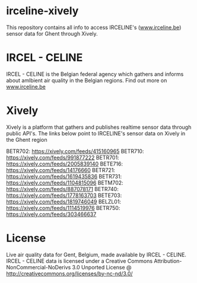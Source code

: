 irceline-xively
===============

This repository contains all info to access IRCELINE's (www.irceline.be) sensor data for Ghent through Xively.

IRCEL - CELINE
==============

IRCEL - CELINE is the Belgian federal agency which gathers and informs about amlbient air quality in the Belgian regions. Find out more on www.irceline.be

Xively
======

Xively is a platform that gathers and publishes realtime sensor data through public API's. The links below point to IRCELINE's sensor data on Xively in the Ghent region

BETR702: https://xively.com/feeds/415160965
BETR710: https://xively.com/feeds/991877222
BETR701: https://xively.com/feeds/2005839140
BETE716: https://xively.com/feeds/14176660
BETR721: https://xively.com/feeds/1619435836
BETR731: https://xively.com/feeds/1104815096
BETM702: https://xively.com/feeds/887078171
BETR740: https://xively.com/feeds/1778163703
BETE703: https://xively.com/feeds/1819746049
BELZL01: https://xively.com/feeds/1114519976
BETR750: https://xively.com/feeds/303466637

License
=======
Live air quality data for Gent, Belgium, made available by IRCEL - CELINE. IRCEL - CELINE data is licensed under a Creative Commons Attribution-NonCommercial-NoDerivs 3.0 Unported License @ http://creativecommons.org/licenses/by-nc-nd/3.0/


